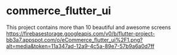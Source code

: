 # commerce_flutter_ui

This project contains more than 10 beautiful and awesome screens
https://firebasestorage.googleapis.com/v0/b/flutter-project-bb3a7.appspot.com/o/eCommerce_flutter_ui%2F1.png?alt=media&token=11a347ad-12a9-4c5a-89e7-57b9a6a0d7ff



